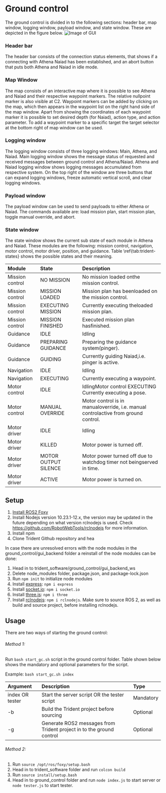 # Ground control
The ground control is divided in to the following sections: header bar, map window, logging window, payload window, and state window. These are depicted in the figure below.
![Image of GUI](https://i.imgur.com/XMxbskp.png)

### Header bar
The header bar consists of the connection status elements, that shows if a connecting with Athena Naiad has been established, and an abort button that puts both Athena and Naiad in idle mode.

### Map Window
The map consists of an interactive map where it is possible to see Athena and Naiad and their respective waypoint markers. The relative nullpoint marker is also visible at C2. Waypoint markers can be added by clicking on the map, which then appears in the waypoint list on the right hand side of the map window. Apart from showing the coordinates of each waypoint marker it is possible to set desired depth (for Naiad), action type, and action parameter. To add a waypoint marker to a specific target the target selector at the bottom right of map window can be used.

### Logging window
The logging window consists of three logging windows: Main, Athena, and Naiad. Main logging window shows the message status of requested and received messages between ground control and Athena/Naiad. Athena and Naiad logging window shows logging messages accumulated from respective system. On the top right of the window are three buttons that can expand logging windows, freeze automatic vertical scroll, and clear logging windows.

### Payload window
The payload window can be used to send payloads to either Athena or Naiad. The commands available are: load mission plan, start mission plan, toggle manual override, and abort.

### State window
The state window shows the current sub state of each module in Athena and Naiad. These modules are the following: mission control, navigation, motor control, motor driver, position, and guidance. Table \ref{tab:trident-states} shows the possible states and their meaning.

| Module            | State                 | Description                                                                       |
| :--------------   | :-------------------- | :---------------------------------------------------------------------------------|
| Mission control   | NO MISSION            | No mission loaded onthe mission control.                                          |
| Mission control   | MISSION LOADED        | Mission plan has beenloaded on the mission control.                               |
| Mission control   | EXECUTING MISSION     | Currently executing theloaded mission plan.                                       |
| Mission control   | MISSION FINISHED      | Executed mission plan hasfinished.                                                |
| Guidance          | IDLE                  | Idling                                                                            |
| Guidance          | PREPARING GUIDANCE    | Preparing the guidance system(pinger).                                            |
| Guidance          | GUIDING               | Currently guiding Naiad,i.e. pinger is active.                                    |
| Navigation        | IDLE                  | Idling                                                                            |
| Navigation        | EXECUTING             | Currently executing a waypoint.                                                   |
| Motor control     | IDLE                  | IdlingMotor control EXECUTING Currently executing a pose.                         |
| Motor control     | MANUAL OVERRIDE       | Motor control is in manualoverride, i.e. manual controlactive from ground control.|
| Motor driver      | IDLE                  | Idling                                                                            |
| Motor driver      | KILLED                | Motor power is turned off.                                                        |
| Motor driver      | MOTOR OUTPUT SILENCE  | Motor power turned off due to watchdog timer not beingserved in time.             |
| Motor driver      | ACTIVE                | Motor power is turned on.                                                         |

## Setup
1. [Install ROS2 Foxy](https://docs.ros.org/en/foxy/index.html)
2. Install Nodejs version 10.23.1-12.x, the version may be updated in the future depending on what version rclnodejs is used. Check https://github.com/RobotWebTools/rclnodejs for more information.
3. Install npm
4. Clone Trident Github repository and hea

In case there are unresolved errors with the node modules in the ground_control/gui_backend folder a reinstall of the node modules can be done:
1. Head in to trident_software/ground_control/gui_backend_ws
2. Delete node_modules folder, package.json, and package-lock.json
3. Run `npm init` to initialize node modules
4. Install [express](https://expressjs.com/en/starter/installing.html): `npm i express`
5. Install [socket.io](https://socket.io/get-started/chat): `npm i socket.io`
6. Install [three.js](https://threejs.org/docs/index.html#manual/en/introduction/Installation): `npm i three`
7. Install [rclnodejs](https://github.com/RobotWebTools/rclnodejs#installation): `npm i rclnodejs`. Make sure to source ROS 2, as well as build and source project, before installing rclnodejs.

## Usage
There are two ways of starting the ground control:
###### Method 1:
Run `bash start_gc.sh` script in the ground control folder. Table shown below shows the mandatory and optional parameters for the script.

Example: `bash start_gc.sh index`


| Argument          | Description                                                           | Type          |
| :--------------   | :-------------------------------------------------------------------- | :------------ |
| index OR tester   | Start the server script OR the tester script                          | Mandatory     |
| -b                | Build the Trident project before sourcing                             | Optional      |
| -g                | Generate ROS2 messages from Trident project in to the ground control  | Optional      |

###### Method 2:
1. Run `source /opt/ros/foxy/setup.bash`
2. Head in to trident_software folder and run `colcon build`
3. Run `source install/setup.bash`
4. Head in to ground_control folder and run `node index.js` to start server or `node tester.js` to start tester.